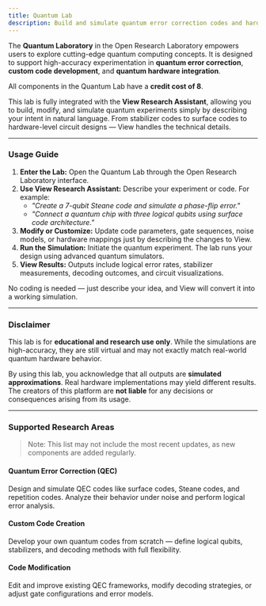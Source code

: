 ```yaml
---
title: Quantum Lab
description: Build and simulate quantum error correction codes and hardware-level experiments using natural language with View Research Assistant.
---
```


The **Quantum Laboratory** in the Open Research Laboratory empowers users to explore cutting-edge quantum computing concepts. It is designed to support high-accuracy experimentation in **quantum error correction**, **custom code development**, and **quantum hardware integration**.

All components in the Quantum Lab have a **credit cost of 8**.

This lab is fully integrated with the **View Research Assistant**, allowing you to build, modify, and simulate quantum experiments simply by describing your intent in natural language. From stabilizer codes to surface codes to hardware-level circuit designs — View handles the technical details.

---

### Usage Guide

1. **Enter the Lab:** Open the Quantum Lab through the Open Research Laboratory interface.
2. **Use View Research Assistant:** Describe your experiment or code. For example:
   - *"Create a 7-qubit Steane code and simulate a phase-flip error."*
   - *"Connect a quantum chip with three logical qubits using surface code architecture."*
3. **Modify or Customize:** Update code parameters, gate sequences, noise models, or hardware mappings just by describing the changes to View.
4. **Run the Simulation:** Initiate the quantum experiment. The lab runs your design using advanced quantum simulators.
5. **View Results:** Outputs include logical error rates, stabilizer measurements, decoding outcomes, and circuit visualizations.

No coding is needed — just describe your idea, and View will convert it into a working simulation.

---

### Disclaimer

This lab is for **educational and research use only**. While the simulations are high-accuracy, they are still virtual and may not exactly match real-world quantum hardware behavior.

By using this lab, you acknowledge that all outputs are **simulated approximations**. Real hardware implementations may yield different results. The creators of this platform are **not liable** for any decisions or consequences arising from its usage.

---

### Supported Research Areas

> Note: This list may not include the most recent updates, as new components are added regularly.

#### Quantum Error Correction (QEC)  
Design and simulate QEC codes like surface codes, Steane codes, and repetition codes. Analyze their behavior under noise and perform logical error analysis.

#### Custom Code Creation  
Develop your own quantum codes from scratch — define logical qubits, stabilizers, and decoding methods with full flexibility.

#### Code Modification  
Edit and improve existing QEC frameworks, modify decoding strategies, or adjust gate configurations and error models.
